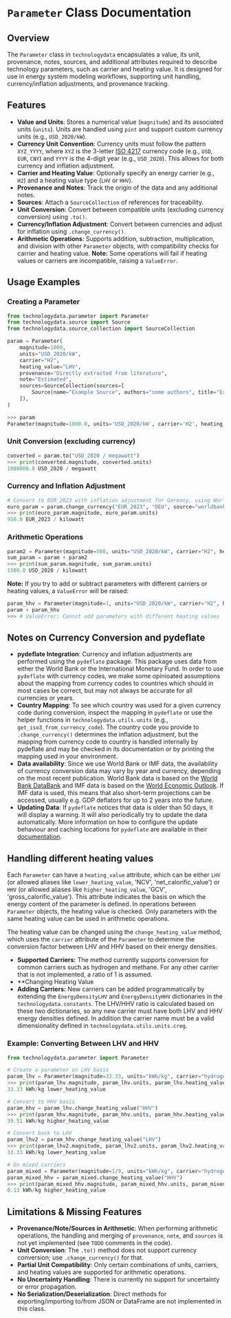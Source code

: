# `Parameter` Class Documentation

## Overview

The `Parameter` class in `technologydata` encapsulates a value, its unit, provenance, notes, sources, and additional attributes required to describe technology parameters, such as carrier and heating value. It is designed for use in energy system modeling workflows, supporting unit handling, currency/inflation adjustments, and provenance tracking.

## Features

- **Value and Units**: Stores a numerical value (`magnitude`) and its associated units (`units`). Units are handled using `pint` and support custom currency units (e.g., `USD_2020/kW`).
- **Currency Unit Convention**: Currency units must follow the pattern `XYZ_YYYY`, where `XYZ` is the 3-letter [ISO 4217](https://en.wikipedia.org/wiki/ISO_4217) currency code (e.g., `USD`, `EUR`, `CNY`) and `YYYY` is the 4-digit year (e.g., `USD_2020`). This allows for both currency and inflation adjustment.
- **Carrier and Heating Value**: Optionally specify an energy carrier (e.g., `H2`) and a heating value type (`LHV` or `HHV`).
- **Provenance and Notes**: Track the origin of the data and any additional notes.
- **Sources**: Attach a `SourceCollection` of references for traceability.
- **Unit Conversion**: Convert between compatible units (excluding currency conversion) using `.to()`.
- **Currency/Inflation Adjustment**: Convert between currencies and adjust for inflation using `.change_currency()`.
- **Arithmetic Operations**: Supports addition, subtraction, multiplication, and division with other `Parameter` objects, with compatibility checks for carrier and heating value. **Note:** Some operations will fail if heating values or carriers are incompatible, raising a `ValueError`.

## Usage Examples

### Creating a Parameter

```python
from technologydata.parameter import Parameter
from technologydata.source import Source
from technologydata.source_collection import SourceCollection

param = Parameter(
    magnitude=1000,
    units="USD_2020/kW",
    carrier="H2",
    heating_value="LHV",
    provenance="Directly extracted from literature",
    note="Estimated",
    sources=SourceCollection(sources=[
        Source(name="Example Source", authors="some authors", title="Example Title")
    ]),
)

>>> param
Parameter(magnitude=1000.0, units='USD_2020/kW', carrier='H2', heating_value='LHV', provenance='literature', note='Estimated', sources=SourceCollection(sources=[Source(name='Example Source', authors='some authors', title='Example Title')]))
```

### Unit Conversion (excluding currency)

```python
converted = param.to("USD_2020 / megawatt")
>>> print(converted.magnitude, converted.units)
1000000.0 USD_2020 / megawatt
```

### Currency and Inflation Adjustment

```python
# Convert to EUR_2023 with inflation adjustment for Germany, using World Bank data
euro_param = param.change_currency("EUR_2023", "DEU", source="worldbank")
>>> print(euro_param.magnitude, euro_param.units)
950.0 EUR_2023 / kilowatt
```

### Arithmetic Operations

```python
param2 = Parameter(magnitude=500, units="USD_2020/kW", carrier="H2", heating_value="LHV")
sum_param = param + param2
>>> print(sum_param.magnitude, sum_param.units)
1500.0 USD_2020 / kilowatt
```

**Note:** If you try to add or subtract parameters with different carriers or heating values, a `ValueError` will be raised:

```python
param_hhv = Parameter(magnitude=1, units="USD_2020/kW", carrier="H2", heating_value="HHV")
param + param_hhv
>>> # ValueError: Cannot add parameters with different heating values
```

## Notes on Currency Conversion and pydeflate

- **pydeflate Integration**: Currency and inflation adjustments are performed using the `pydeflate` package. This package uses data from either the World Bank or the International Monetary Fund. In order to use `pydeflate` with currency codes, we make some opinioated assumptions about the mapping from currency codes to countries which should in most cases be correct, but may not always be accurate for all currencies or years.
- **Country Mapping**: To see which country was used for a given currency code during conversion, inspect the mapping in `pydeflate` or use the helper functions in `technologydata.utils.units` (e.g., `get_iso3_from_currency_code`). The country code you provide to `.change_currency()` determines the inflation adjustment, but the mapping from currency code to country is handled internally by pydeflate and may be checked in its documentation or by printing the mapping used in your environment.
- **Data availability**: Since we use World Bank or IMF data, the availability of currency conversion data may vary by year and currency, depending on the most recent publication. World Bank data is based on the [World Bank DataBank](https://databank.worldbank.org/home.aspx) and IMF data is based on the [World Economic Outlook](https://www.imf.org/en/Publications/WEO). If IMF data is used, this means that also short-term projections can be accessed, usually e.g. GDP deflators for up to 2 years into the future.
- **Updating Data**: If `pydeflate` notices that data is older than 50 days, it will display a warning. It will also periodically try to update the data automatically. More information on how to configure the update behaviour and caching locations for `pydeflate` are available in their [documentation](https://github.com/jm-rivera/pydeflate).

## Handling different heating values

Each `Parameter` can have a `heating_value` attribute, which can be either `LHV` (or allowed aliases like `lower_heating_value`, 'NCV', 'net_calorific_value') or `HHV` (or allowed aliases like `higher_heating_value`, 'GCV', 'gross_calorific_value').
This attribute indicates the basis on which the energy content of the parameter is defined.
In operations between `Parameter` objects, the heating value is checked.
Only parameters with the same heating value can be used in arithmetic operations.

The heating value can be changed using the `change_heating_value` method, which uses the `carrier` attribute of the `Parameter` to determine the conversion factor between LHV and HHV based on their energy densities.

- **Supported Carriers:** The method currently supports conversion for common carriers such as hydrogen and methane. For any other carrier that is not implemented, a ratio of 1 is assumed.
- **Changing Heating Value
- **Adding Carriers:** New carriers can be added programmatically by extending the `EnergyDensityLHV` and `EnergyDensityHHV` dictionaries in the `technologydata.constants`. The LHV/HHV ratio is calculated based on these two dictionaries, so any new carrier must have both LHV and HHV energy densities defined. In addition the carrier name must be a valid dimensionality defined in `technologydata.utils.units.creg`.

### Example: Converting Between LHV and HHV

```python
from technologydata.parameter import Parameter

# Create a parameter on LHV basis
param_lhv = Parameter(magnitude=33.33, units="kWh/kg", carrier="hydrogen", heating_value="LHV")
>>> print(param_lhv.magnitude, param_lhv.units, param_lhv.heating_value)
33.33 kWh/kg lower_heating_value

# Convert to HHV basis
param_hhv = param_lhv.change_heating_value("HHV")
>>> print(param_hhv.magnitude, param_hhv.units, param_hhv.heating_value)
39.51 kWh/kg higher_heating_value

# Convert back to LHV
param_lhv2 = param_hhv.change_heating_value("LHV")
>>> print(param_lhv2.magnitude, param_lhv2.units, param_lhv2.heating_value)
33.33 kWh/kg lower_heating_value

# On mixed carriers
param_mixed = Parameter(magnitude=1/9, units="kWh/kg", carrier="hydrogen / water", heating_value="LHV")
param_mixed_hhv = param_mixed.change_heating_value("HHV")
>>> print(param_mixed_hhv.magnitude, param_mixed_hhv.units, param_mixed_hhv.heating_value)
0.13 kWh/kg higher_heating_value
```


## Limitations & Missing Features

- **Provenance/Note/Sources in Arithmetic**: When performing arithmetic operations, the handling and merging of `provenance`, `note`, and `sources` is not yet implemented (see `TODO` comments in the code).
- **Unit Conversion**: The `.to()` method does not support currency conversion; use `.change_currency()` for that.
- **Partial Unit Compatibility**: Only certain combinations of units, carriers, and heating values are supported for arithmetic operations.
- **No Uncertainty Handling**: There is currently no support for uncertainty or error propagation.
- **No Serialization/Deserialization**: Direct methods for exporting/importing to/from JSON or DataFrame are not implemented in this class.
